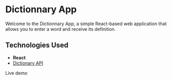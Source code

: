 # Dictionnary App
Welcome to the Dictionnary App, a simple React-based web application that allows you to enter a word and receive its definition.
## Technologies Used

- **React**
- [Dictionary API](https://api.dictionaryapi.dev/api/v2/entries/en/)



Live demo 
